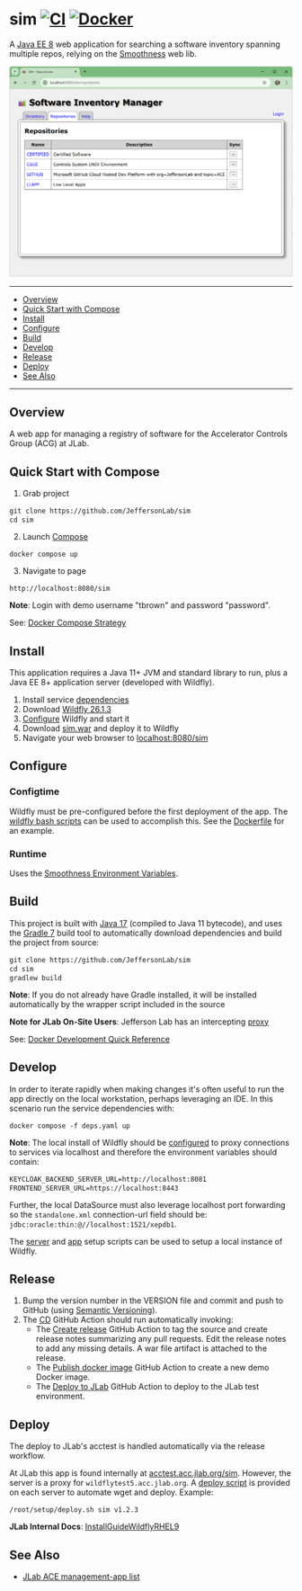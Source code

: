 # sim [![CI](https://github.com/JeffersonLab/sim/actions/workflows/ci.yaml/badge.svg)](https://github.com/JeffersonLab/sim/actions/workflows/ci.yaml) [![Docker](https://img.shields.io/docker/v/jeffersonlab/sim?sort=semver&label=DockerHub)](https://hub.docker.com/r/jeffersonlab/sim)
A [Java EE 8](https://en.wikipedia.org/wiki/Jakarta_EE) web application for searching a software inventory spanning multiple repos, relying on the [Smoothness](https://github.com/JeffersonLab/smoothness) web lib.

![Screenshot](https://github.com/JeffersonLab/sim/raw/main/Screenshot.png?raw=true "Screenshot")

---
- [Overview](https://github.com/JeffersonLab/sim#overview)
- [Quick Start with Compose](https://github.com/JeffersonLab/sim#quick-start-with-compose)
- [Install](https://github.com/JeffersonLab/sim#install)
- [Configure](https://github.com/JeffersonLab/sim#configure)
- [Build](https://github.com/JeffersonLab/smoothenss-sim#build)
- [Develop](https://github.com/JeffersonLab/sim#develop)
- [Release](https://github.com/JeffersonLab/sim#release)
- [Deploy](https://github.com/JeffersonLab/sim#deploy)
- [See Also](https://github.com/JeffersonLab/sim#see-also)
---

## Overview
A web app for managing a registry of software for the Accelerator Controls Group (ACG) at JLab.

## Quick Start with Compose
1. Grab project
```
git clone https://github.com/JeffersonLab/sim
cd sim
```
2. Launch [Compose](https://github.com/docker/compose)
```
docker compose up
```
3. Navigate to page
```
http://localhost:8080/sim
```

**Note**: Login with demo username "tbrown" and password "password".

See: [Docker Compose Strategy](https://gist.github.com/slominskir/a7da801e8259f5974c978f9c3091d52c)

## Install
This application requires a Java 11+ JVM and standard library to run, plus a Java EE 8+ application server (developed with Wildfly).


1. Install service [dependencies](https://github.com/JeffersonLab/sim/blob/main/deps.yaml)
2. Download [Wildfly 26.1.3](https://www.wildfly.org/downloads/)
3. [Configure](https://github.com/JeffersonLab/sim#configure) Wildfly and start it
4. Download [sim.war](https://github.com/JeffersonLab/sim/releases) and deploy it to Wildfly
5. Navigate your web browser to [localhost:8080/sim](http://localhost:8080/sim)

## Configure

### Configtime
Wildfly must be pre-configured before the first deployment of the app. The [wildfly bash scripts](https://github.com/JeffersonLab/wildfly#configure) can be used to accomplish this. See the [Dockerfile](https://github.com/JeffersonLab/sim/blob/main/Dockerfile) for an example.

### Runtime
Uses the [Smoothness Environment Variables](https://github.com/JeffersonLab/smoothness#environment-variables).

## Build
This project is built with [Java 17](https://adoptium.net/) (compiled to Java 11 bytecode), and uses the [Gradle 7](https://gradle.org/) build tool to automatically download dependencies and build the project from source:

```
git clone https://github.com/JeffersonLab/sim
cd sim
gradlew build
```
**Note**: If you do not already have Gradle installed, it will be installed automatically by the wrapper script included in the source

**Note for JLab On-Site Users**: Jefferson Lab has an intercepting [proxy](https://gist.github.com/slominskir/92c25a033db93a90184a5994e71d0b78)

See: [Docker Development Quick Reference](https://gist.github.com/slominskir/a7da801e8259f5974c978f9c3091d52c#development-quick-reference)

## Develop
In order to iterate rapidly when making changes it's often useful to run the app directly on the local workstation, perhaps leveraging an IDE.  In this scenario run the service dependencies with:
```
docker compose -f deps.yaml up
```
**Note**: The local install of Wildfly should be [configured](https://github.com/JeffersonLab/cnm#configure) to proxy connections to services via localhost and therefore the environment variables should contain:
```
KEYCLOAK_BACKEND_SERVER_URL=http://localhost:8081
FRONTEND_SERVER_URL=https://localhost:8443
```
Further, the local DataSource must also leverage localhost port forwarding so the `standalone.xml` connection-url field should be: `jdbc:oracle:thin:@//localhost:1521/xepdb1`.

The [server](https://github.com/JeffersonLab/wildfly/blob/main/scripts/server-setup.sh) and [app](https://github.com/JeffersonLab/wildfly/blob/main/scripts/app-setup.sh) setup scripts can be used to setup a local instance of Wildfly.

## Release
1. Bump the version number in the VERSION file and commit and push to GitHub (using [Semantic Versioning](https://semver.org/)).
2. The [CD](https://github.com/JeffersonLab/sim/blob/main/.github/workflows/cd.yaml) GitHub Action should run automatically invoking:
    - The [Create release](https://github.com/JeffersonLab/java-workflows/blob/main/.github/workflows/gh-release.yaml) GitHub Action to tag the source and create release notes summarizing any pull requests.   Edit the release notes to add any missing details.  A war file artifact is attached to the release.
    - The [Publish docker image](https://github.com/JeffersonLab/container-workflows/blob/main/.github/workflows/docker-publish.yaml) GitHub Action to create a new demo Docker image.
    - The [Deploy to JLab](https://github.com/JeffersonLab/general-workflows/blob/main/.github/workflows/jlab-deploy-app.yaml) GitHub Action to deploy to the JLab test environment.

## Deploy
The deploy to JLab's acctest is handled automatically via the release workflow.

At JLab this app is found internally at [acctest.acc.jlab.org/sim](https://acctest.acc.jlab.org/sim).  However, the server is a proxy for `wildflytest5.acc.jlab.org`.   A [deploy script](https://github.com/JeffersonLab/wildfly/blob/main/scripts/deploy.sh) is provided on each server to automate wget and deploy.  Example:

```
/root/setup/deploy.sh sim v1.2.3
```

**JLab Internal Docs**:  [InstallGuideWildflyRHEL9](https://accwiki.acc.jlab.org/do/view/SysAdmin/InstallGuideWildflyRHEL9)

## See Also
- [JLab ACE management-app list](https://github.com/search?q=org%3Ajeffersonlab+topic%3Aace+topic%3Amanagement-app&type=repositories)
